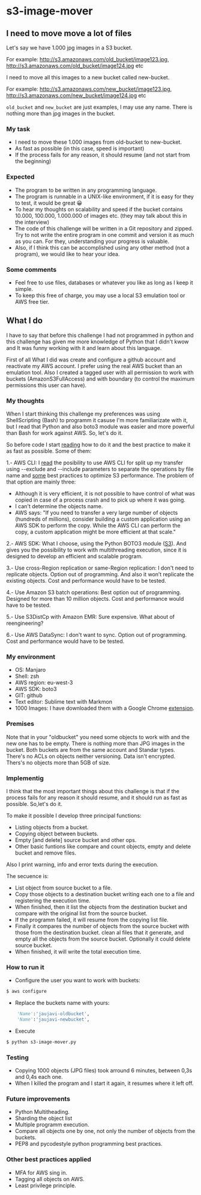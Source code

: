# s3-image-mover

## I need to move move a lot of files

Let's say we have 1.000 jpg images in a S3 bucket.

For example: http://s3.amazonaws.com/old_bucket/image123.jpg, http://s3.amazonaws.com/old_bucket/image124.jpg etc

I need to move all this images to a new bucket called new-bucket.

For example: http://s3.amazonaws.com/new_bucket/image123.jpg, http://s3.amazonaws.com/new_bucket/image124.jpg etc

`old_bucket` and `new_bucket` are just examples, I may use any name. There is nothing more than jpg images in the bucket.

### My task

- I need to move these 1.000 images from old-bucket to new-bucket.
- As fast as possible (in this case, speed is important)
- If the process fails for any reason, it should resume (and not start from the beginning)

### Expected

- The program to be written in any programming language. 
- The program is runnable in a UNIX-like environment, if it is easy for they to test, it would be great 😀
- To hear my thoughts on scalability and speed if the bucket contains 10.000, 100.000, 1.000.000 of images etc. (they may talk about this in the interview)
- The code of this challenge will be written in a Git repository and zipped. Try to not write the entire program in one commit and version it as much as you can. For they, understanding your progress is valuable.
- Also, if I think this can be accomplished using any other method (not a program), we would like to hear your idea.

### Some comments

- Feel free to use files, databases or whatever you like as long as I keep it simple.
- To keep this free of charge, you may use a local S3 emulation tool or AWS free tier.


## What I do

I have to say that before this challenge I had not programmed in python and this challenge has given me more knowledge of Python that I didn't kwow and It was funny working with it and learn about this language.

First of all What I did was create and configure a github account and reactivate my AWS account. I prefer using the real AWS bucket than an emulation tool. Also I created a tagged user with all permission to work with buckets (AmazonS3FullAccess) and with boundary (to control the maximum permissions this user can have).

### My thoughts

When I start thinking this challenge my preferences was using ShellScripting (Bash) to programm it casuse I'm more familiarizate with it, but I read that Python and also boto3 module was easier and more powerful than Bash for work against AWS. So, let's do it.

So before code I start [reading](https://aws.amazon.com/premiumsupport/knowledge-center/s3-large-transfer-between-buckets/) how to do it and the best practice to make it as fast as possible. Some of them:

1.- AWS CLI: I [read](https://awscli.amazonaws.com/v2/documentation/api/latest/topic/s3-config.html) the posibility to use AWS CLI for split up my transfer using --exclude and --include parameters to separate the operations by file name and [some](https://docs.aws.amazon.com/AmazonS3/latest/userguide/optimizing-performance.html) best practices to optimize S3 performance. The problem of that option are mainly three:
- Although it is very efficient, it is not possible to have control of what was copied in case of a process crash and to pick up where it was going.
- I can't determine the objects name.
- AWS says: "If you need to transfer a very large number of objects (hundreds of millions), consider building a custom application using an AWS SDK to perform the copy. While the AWS CLI can perform the copy, a custom application might be more efficient at that scale."

2.- AWS SDK: What I choose, using the Python BOTO3 module ([S3](https://boto3.amazonaws.com/v1/documentation/api/latest/reference/services/s3.html)). And gives you the possibility to work with multithreading execution, since it is designed to develop an efficient and scalable program.

3.- Use cross-Region replication or same-Region replication: I don't need to replicate objects. Option out of programming. And also it won’t replicate the existing objects. Cost and performance would have to be tested.

4.- Use Amazon S3 batch operations: Best option out of programming. Designed for more than 10 million objects. Cost and performance would have to be tested. 

5.- Use S3DistCp with Amazon EMR: Sure expensive. What about of reengineering?

6.- Use AWS DataSync: I don't want to sync. Option out of programming. Cost and performance would have to be tested.

### My environment
- OS: Manjaro
- Shell: zsh
- AWS region: eu-west-3
- AWS SDK: boto3
- GIT: github
- Text editor: Sublime text with Markmon
- 1000 Images: I have downloaded them with a Google Chrome [extension](https://chrome.google.com/webstore/detail/image-downloader-imageye/agionbommeaifngbhincahgmoflcikhm).

### Premises
Note that in your "oldbucket" you need some objects to work with and the new one has to be empty.
There is nothing more than JPG images in the bucket.
Both buckets are from the same account and Standar types.
There's no ACLs on objects neither versioning.
Data isn't encrypted.
Thers's no objects more than 5GB of size.

### Implementig
I think that the most important things about this challenge is that if the process fails for any reason it should resume, and it should run as fast as possible. So,let's do it.

To make it possible I develop three principal functions:
- Listing objects from a bucket.
- Copying object between buckets.
- Empty [and delete] source bucket and other ops.
- Other basic funtions like compare and count objects, empty and delete bucket and remove files.

Also I print warning, info and error texts during the execution.

The secuence is:
- List object from source bucket to a file.
- Copy those objects to a destination bucket writing each one to a file and registering the execution time.
- When finished, then it list the objects from the destination bucket and compare with the original list from the source bucket.
- If the programm failed, it will resume from the copying list file.
- Finally it compares the number of objects from the source bucket with those from the destination bucket. clean al files that it generate, and empty all the objects from the source bucket. Optionally it could delete source bucket.
- When finished, it will write the total execution time.

### How to run it

- Configure the user you want to work with buckets:
```bash
$ aws configure
```
- Replace the buckets name with yours:
```python
	'Name':'jaujavi-oldbucket',
	'Name':'jaujavi-newbucket',
```
- Execute
```bash
$ python s3-image-mover.py
```
### Testing

- Copying 1000 objects (JPG files) took arround 6 minutes, between 0,3s and 0,4s each one.
- When I killed the program and I start it again, it resumes where it left off.

### Future improvements
- Python Multitheading.
- Sharding the object list
- Multiple programm execution.
- Compare all objects one by one, not only the number of objects from the buckets.
- PEP8 and pycodestyle python programming best practices.

### Other best practices applied
- MFA for AWS sing in.
- Tagging all objects on AWS.
- Least privilege principle.
